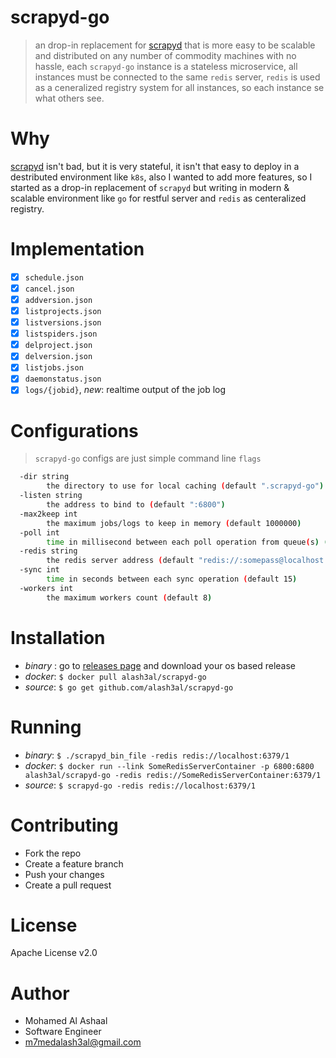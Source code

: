 scrapyd-go
===========
> an drop-in replacement for [scrapyd](https://github.com/scrapy/scrapyd) that is more easy to be scalable and distributed on any number of commodity machines with no hassle, each `scrapyd-go` instance is a stateless microservice, all instances must be connected to the same `redis` server, `redis` is used as a ceneralized registry system for all instances, so each instance se what others see.

Why
===
[scrapyd](https://github.com/scrapy/scrapyd) isn't bad, but it is very stateful, it isn't that easy to deploy in a destributed environment like `k8s`, also I wanted to add more features, so I started as a drop-in replacement of `scrapyd` but writing in modern & scalable environment like `go` for restful server and `redis` as centeralized registry.

Implementation
==============
- [x] `schedule.json` 
- [x] `cancel.json` 
- [x] `addversion.json`
- [x] `listprojects.json`
- [x] `listversions.json`
- [x] `listspiders.json`
- [x] `delproject.json`
- [x] `delversion.json`
- [x] `listjobs.json`
- [x] `daemonstatus.json`
- [x] `logs/{jobid}`, *new*: realtime output of the job log

Configurations
===============
> `scrapyd-go` configs are just simple command line `flags`

```bash
  -dir string
        the directory to use for local caching (default ".scrapyd-go")
  -listen string
        the address to bind to (default ":6800")
  -max2keep int
        the maximum jobs/logs to keep in memory (default 1000000)
  -poll int
        time in millisecond between each poll operation from queue(s) (default 10)
  -redis string
        the redis server address (default "redis://:somepass@localhost:6379/1")
  -sync int
        time in seconds between each sync operation (default 15)
  -workers int
        the maximum workers count (default 8)
```

Installation
=============
- *binary* : go to [releases page](https://github.com/alash3al/scrapyd-go) and download your os based release
- *docker*: `$ docker pull alash3al/scrapyd-go`
- *source*: `$ go get github.com/alash3al/scrapyd-go`

Running
========
- *binary*: `$ ./scrapyd_bin_file -redis redis://localhost:6379/1`
- *docker*: `$ docker run --link SomeRedisServerContainer -p 6800:6800 alash3al/scrapyd-go -redis redis://SomeRedisServerContainer:6379/1`
- *source*: `$ scrapyd-go -redis redis://localhost:6379/1`

Contributing
=============
- Fork the repo
- Create a feature branch
- Push your changes
- Create a pull request

License
========
Apache License v2.0

Author
=======
- Mohamed Al Ashaal
- Software Engineer
- m7medalash3al@gmail.com
